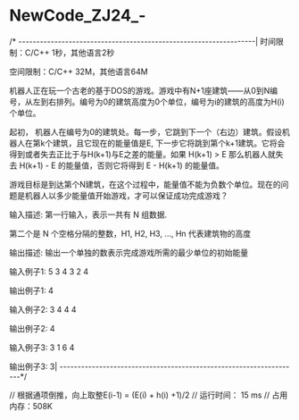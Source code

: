 # NewCode_ZJ24_-
/* ------------------------------------------------------------------|
时间限制：C/C++ 1秒，其他语言2秒

空间限制：C/C++ 32M，其他语言64M

机器人正在玩一个古老的基于DOS的游戏。游戏中有N+1座建筑——从0到N编号，从左到右排列。编号为0的建筑高度为0个单位，编号为i的建筑的高度为H(i)个单位。

起初， 机器人在编号为0的建筑处。每一步，它跳到下一个（右边）建筑。假设机器人在第k个建筑，且它现在的能量值是E, 下一步它将跳到第个k+1建筑。它将会得到或者失去正比于与H(k+1)与E之差的能量。如果 H(k+1) > E 那么机器人就失去 H(k+1) - E 的能量值，否则它将得到 E - H(k+1) 的能量值。

游戏目标是到达第个N建筑，在这个过程中，能量值不能为负数个单位。现在的问题是机器人以多少能量值开始游戏，才可以保证成功完成游戏？

输入描述:
第一行输入，表示一共有 N 组数据.

第二个是 N 个空格分隔的整数，H1, H2, H3, ..., Hn 代表建筑物的高度

输出描述:
输出一个单独的数表示完成游戏所需的最少单位的初始能量

输入例子1:
5
3 4 3 2 4

输出例子1:
4

输入例子2:
3
4 4 4

输出例子2:
4

输入例子3:
3
1 6 4

输出例子3:
3|
-------------------------------------------------------------------*/

//  根据通项倒推，向上取整E(i-1) = (E(i) + h(i) +1)/2
//  运行时间： 15 ms
//  占用内存：508K
